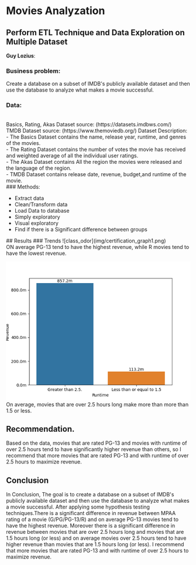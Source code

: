 # Movies Analyzation

## Perform  ETL Technique  and Data Exploration on Multiple Dataset
**Guy Lozius**:


### Business problem:
Create a database on a subset of  IMDB's publicly available dataset and then use the database to analyze what makes a movie successful.   <br/> 
### Data:
<br/>
Basics, Rating, Akas Dataset source: (https://datasets.imdbws.com/)</br>
TMDB Dataset source: (https://www.themoviedb.org/)
Dataset Description:<br/>
- The Basics Dataset contains the name, release year, runtime, and  genres of the movies.</br>
- The Rating Dataset contains the number of votes the movie has received and weighted average of all the individual user ratings.</br> 
- The Akas Dataset contains All the region the movies were released and the language of the region. </br>
- TMDB Dataset contains release date, revenue, budget,and runtime of the movie.</br>
### Methods:</br>
<ul>
  <li> Extract data</li>
  <li>Clean/Transform data </li>
  <li>Load Data to database</li>
  <li>Simply exploratory  </li>
  <li>Visual exploratory </li>
  <li> Find if there is a Significant difference between groups</li>
</ul>
## Results
### Trends 
![class_odor](img/certification_graph1.png)</br>
ON average PG-13 tend to have the highest revenue, while R movies tend to have the lowest revenue.

![color](img/Revenue1.png)</br>
On average, movies that are over 2.5 hours long make more than more than 1.5 or less.<br/>

## Recommendation.
Based on the data, movies that are rated PG-13 and movies with runtime of over 2.5 hours tend to have significantly higher revenue than others, so I recommend that more movies that are rated PG-13 and with runtime of over 2.5 hours to maximize revenue.
## Conclusion
In Conclusion, The goal is to create a database on a subset of  IMDB's publicly available dataset and then use the database to analyze what makes a movie successful. After applying some hypothesis testing techniques.There is a significant difference in revenue  between MPAA rating of a movie (G/PG/PG-13/R) and on average PG-13 movies tend to have the highest revenue. Moreover there is a significant difference in revenue between movies that are over 2.5 hours long and movies that are 1.5 hours long (or less) and on average movies over 2.5 hours tend to have higher revenue than movies that are 1.5 hours long (or less). I recommend that more movies that are rated PG-13 and with runtime of over 2.5 hours to maximize revenue.
